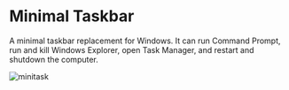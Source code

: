 # Minimal Taskbar
A minimal taskbar replacement for Windows. It can run Command Prompt, run and kill Windows Explorer, open Task Manager, and restart and shutdown the computer.

![minitask]()

